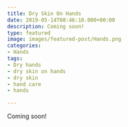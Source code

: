 ```yaml
---
title: Dry Skin On Hands
date: 2019-05-14T08:46:10.000+00:00
description: Coming soon!
type: featured
image: images/featured-post/Hands.png
categories:
- Hands
tags:
- Dry hands
- dry skin on hands
- dry skin
- hand care
- hands

---
```

Coming soon!
